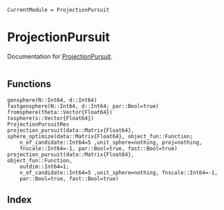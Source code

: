 ```@meta
CurrentModule = ProjectionPursuit
```

# ProjectionPursuit

Documentation for [ProjectionPursuit](https://github.com/xieyj17/ProjectionPursuit.jl).

```@contents
```

## Functions

```@docs
gensphere(N::Int64, d::Int64)
fastgensphere(N::Int64, d::Int64; par::Bool=true)
fromsphere(theta::Vector{Float64})
tosphere(s::Vector{Float64})
ProjectionPursuitRes
projection_pursuit(data::Matrix{Float64}, sphere_optimize(data::Matrix{Float64}, object_fun::Function; 
    n_of_candidate::Int64=5 ,unit_sphere=nothing, proj=nothing, 
    fnscale::Int64=-1, par::Bool=true, fast::Bool=true)
projection_pursuit(data::Matrix{Float64},               object_fun::Function, 
    outdim::Int64=1; 
    n_of_candidate::Int64=5 ,unit_sphere=nothing, fnscale::Int64=-1, 
    par::Bool=true, fast::Bool=true)
```

## Index

```@index
```
